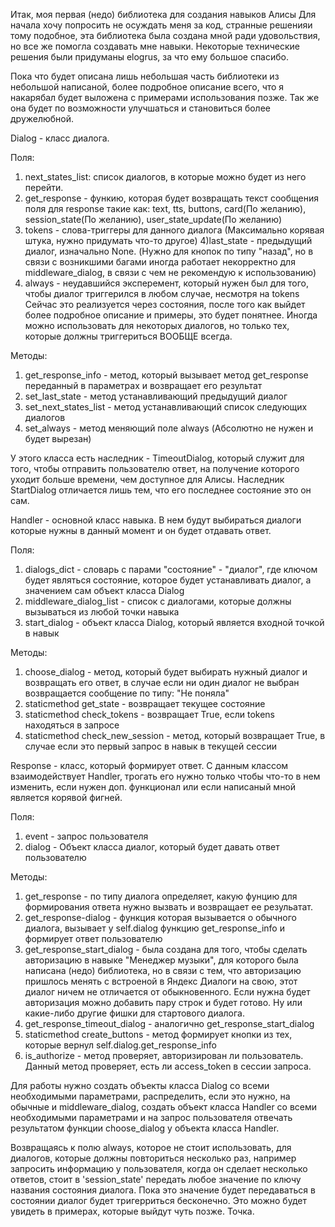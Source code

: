 Итак, моя первая (недо) библиотека для создания навыков Алисы
Для начала хочу попросить не осуждать меня за код, странные решенияи тому подобное, эта библиотека была создана мной ради удовольствия,
но все же помогла создавать мне навыки. Некоторые технические решения были придуманы elogrus, за что ему большое спасибо.

Пока что будет описана лишь небольшая часть библиотеки из небольшой написаной, более подробное описание всего, что я накарябал будет выложена с примерами
использования позже. Так же она будет по возможности улучшаться и становиться более дружелюбной.


Dialog - класс диалога.

Поля:
1) next_states_list: список диалогов, в которые можно будет из него перейти.
2) get_response - функию, которая будет возвращать текст сообщения поля для response такие как: text, tts, buttons, card(По желанию),
session_state(По желанию), user_state_update(По желанию)
3) tokens - слова-триггеры для данного диалога (Максимально корявая штука, нужно придумать что-то другое)
4)last_state - предыдущий диалог, изначально None. (Нужно для кнопок по типу "назад", но в связи с возникшими багами иногда работает некорректно для middleware_dialog,
в связи с чем не рекомендую к использованию)
5) always - неудавшийся эксперемент, который нужен был для того, чтобы диалог триггерился в любом случае, несмотря на tokens
Сейчас это реализуется через состояния, после того как выйдет более подробное описание и примеры, это будет понятнее.
Иногда можно использовать для некоторых диалогов, но только тех, которые должны триггериться ВООБЩЕ всегда.

Методы:
1) get_response_info - метод, который вызывает метод get_response переданный в параметрах и возвращает его результат
2) set_last_state - метод устанавливающий предыдущий диалог
3) set_next_states_list - метод устанавливающий список следующих диалогов
4) set_always - метод меняющий поле always (Абсолютно не нужен и будет вырезан)

У этого класса есть наследник - TimeoutDialog, который служит для того, чтобы отправить пользователю ответ, на получение которого уходит больше времени,
чем доступное для Алисы.
Наследник StartDialog отличается лишь тем, что его последнее состояние это он сам.


Handler - основной класс навыка. В нем будут выбираться диалоги которые нужны в данный момент и он будет отдавать ответ.

Поля:
1) dialogs_dict - словарь с парами "состояние" - "диалог", где ключом будет являться состояние, которое будет устанавливать диалог, а значением сам объект
класса Dialog
2) middleware_dialog_list - список с диалогами, которые должны вызываться из любой точки навыка
3) start_dialog - объект класса Dialog, который является входной точкой в навык

Методы:
1) choose_dialog - метод, который будет выбирать нужный диалог и возвращать его ответ, в случае если ни один диалог не выбран возвращается сообщение по типу:
"Не поняла"
2) staticmethod get_state - возвращает текущее состояние
3) staticmethod check_tokens - возвращает True, если tokens находяться в запросе
4) staticmethod check_new_session - метод, который возвращает True, в случае если это первый запрос в навык в текущей сессии


Response - класс, который формирует ответ. С данным классом взаимодействует Handler, трогать его нужно только чтобы что-то в нем изменить, если нужен доп. функционал или если написаный мной является корявой фигней.

Поля:
1) event - запрос пользователя
2) dialog - Объект класса диалог, который будет давать ответ пользователю

Методы:
1) get_response - по типу диалога определяет, какую фунцию для формирования ответа нужно вызвать и возвращает ее резульатат.
2) get_response-dialog - функция которая вызывается о обычного диалога, вызывает у self.dialog функцию get_response_info и формирует ответ пользователю
3) get_response_start_dialog - была создана для того, чтобы сделать авторизацию в навыке "Менеджер музыки", для которого была написана (недо) библиотека,
но в связи с тем, что авторизацию пришлось менять с встроеной в Яндекс Диалоги на свою, этот диалог ничем не отличается от обыкновенного. Если нужна будет
авторизация можно добавить пару строк и будет готово. Ну или какие-либо другие фишки для стартового диалога.
4) get_response_timeout_dialog - аналогично get_response_start_dialog
5) staticmethod create_buttons - метод формирует кнопки из тех, которые вернул self.dialog.get_response_info
6) is_authorize - метод проверяет, авторизирован ли пользователь. Данный метод проверяет, есть ли access_token в сессии запроса.



Для работы нужно создать объекты класса Dialog со всеми необходимыми параметрами, распределить, если это нужно, на обычные и middleware_dialog, создать объект класса Handler со всеми необходимыми параметрами и на запрос пользователя отвечать результатом функции choose_dialog у объекта класса Handler.


Возвращаясь к полю always, которое не стоит использовать, для диалогов, которые должны повториться несколько раз, например запросить информацию у пользователя, когда он сделает несколько ответов, стоит в 'session_state' передать любое значение по ключу названия состояния диалога. Пока это значение будет передаваться в состоянии диалог будет тригерриться бесконечно. Это можно будет увидеть в примерах, которые выйдут чуть позже.
Точка.
